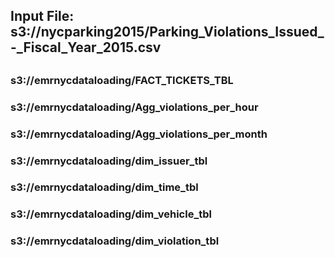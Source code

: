 
<h2>Input File: s3://nycparking2015/Parking_Violations_Issued_-_Fiscal_Year_2015.csv <h2/>
<h3>s3://emrnycdataloading/FACT_TICKETS_TBL</h3>
<h3>s3://emrnycdataloading/Agg_violations_per_hour</h3>  
<h3>s3://emrnycdataloading/Agg_violations_per_month </h3>  
<h3>s3://emrnycdataloading/dim_issuer_tbl </h3>  
<h3>s3://emrnycdataloading/dim_time_tbl </h3>  
<h3>s3://emrnycdataloading/dim_vehicle_tbl</h3>   
<h3>s3://emrnycdataloading/dim_violation_tbl</h3>   
      
